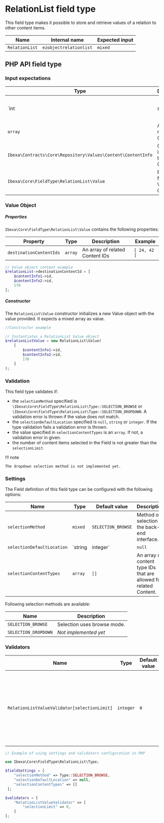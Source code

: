 # RelationList field type

This field type makes it possible to store and retrieve values of a relation to other content items.

| Name           | Internal name          | Expected input |
|----------------|------------------------|----------------|
| `RelationList` | `ezobjectrelationlist` | `mixed`        |

## PHP API field type 

### Input expectations

|Type|Description|Example|
|------|------|------|
|`int|string`|ID of the related content item|`42`|
|`array`|An array of related Content IDs|`[ 24, 42 ]`|
|`Ibexa\Contracts\Core\Repository\Values\Content\ContentInfo`|ContentInfo instance of the related Content|n/a|
|`Ibexa\Core\FieldType\RelationList\Value`|RelationList field type Value Object|See below.|

### Value Object

##### Properties

`Ibexa\Core\FieldType\RelationList\Value` contains the following properties:

|Property|Type|Description|Example|
|------|------|------|------|
|`destinationContentIds`|`array`|An array of related Content IDs|`[ 24, 42 ]`|

``` php
// Value object content example
$relationList->destinationContentId = [
    $contentInfo1->id,
    $contentInfo2->id,
    170
];
```

##### Constructor

The `RelationList\Value` constructor initializes a new Value object with the value provided. It expects a mixed array as value.

``` php
//Constructor example

// Instantiates a RelationList Value object
$relationListValue = new RelationList\Value(
    [
        $contentInfo1->id,
        $contentInfo2->id,
        170
    ]
);
```

### Validation

This field type validates if:

- the `selectionMethod` specified is `\Ibexa\Core\FieldType\RelationList\Type::SELECTION_BROWSE` or `\Ibexa\Core\FieldType\RelationList\Type::SELECTION_DROPDOWN`. A validation error is thrown if the value does not match.
- the `selectionDefaultLocation` specified is `null`, `string` or `integer`. If the type validation fails a validation error is thrown.
- the value specified in `selectionContentTypes` is an `array`. If not, a validation error in given.
- the number of content items selected in the Field is not greater than the `selectionLimit`.

!!! note

    The dropdown selection method is not implemented yet.

### Settings

The Field definition of this field type can be configured with the following options:

|Name|Type|Default value|Description|
|------|------|------|------|
|`selectionMethod`|`mixed`|`SELECTION_BROWSE`|Method of selection in the back-end interface.|
|`selectionDefaultLocation`|`string|integer`|`null`|ID of the default Location for the selection when using the back-end interface.|
|`selectionContentTypes`|`array`|`[]`|An array of content type IDs that are allowed for related Content.|

Following selection methods are available:

| Name| Description|
|-----|------------|
| `SELECTION_BROWSE` | Selection uses browse mode.|
| `SELECTION_DROPDOWN` | *Not implemented yet* |

### Validators

|Name|Type|Default value|Description|
|------|------|------|------|
|`RelationListValueValidator[selectionLimit]`|`integer`|`0`|The number of content items that can be selected in the Field. When set to 0, any number can be selected.|

``` php
// Example of using settings and validators configuration in PHP

use Ibexa\Core\FieldType\RelationList\Type;

$fieldSettings = [
    "selectionMethod" => Type::SELECTION_BROWSE,
    "selectionDefaultLocation" => null,
    "selectionContentTypes" => []
 ];

$validators = [
    "RelationListValueValidator" => [
        "selectionLimit" => 0,
    ]
];
```
